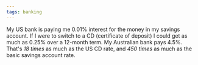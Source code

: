 ```yaml
---
tags: banking
---
```


My US bank is paying me 0.01% interest for the money in my savings account. If I were to switch to a CD (certificate of deposit) I could get as much as 0.25% over a 12-month term. My Australian bank pays 4.5%. That's *18 times* as much as the US CD rate, and *450 times* as much as the basic savings account rate.
